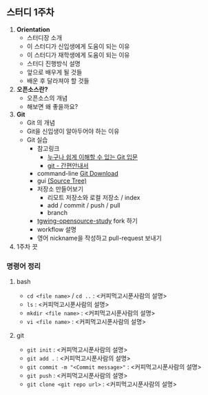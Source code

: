 ## 스터디 1주차

1. **Orientation**
    - 스터디장 소개
    - 이 스터디가 신입생에게 도움이 되는 이유
    - 이 스터디가 재학생에게 도움이 되는 이유
    - 스터디 진행방식 설명
    - 앞으로 배우게 될 것들
    - 배운 후 달라져야 할 것들
2. **오픈소스란?**
    - 오픈소스의 개념
    - 해보면 왜 좋을까요?
3. **Git**
    - Git 의 개념
    - Git을 신입생이 알아두어야 하는 이유
    - Git 실습
        - 참고링크
            - [누구나 쉽게 이해할 수 있는 Git 입문](http://backlogtool.com/git-guide/kr/)
            - [git - 간편안내서](http://rogerdudler.github.io/git-guide/index.ko.html)
        - command-line [Git Download](https://git-scm.com/downloads)
        - gui [(Source Tree)](https://www.sourcetreeapp.com/)
        - 저장소 만들어보기
            - 리모트 저장소와 로컬 저장소 / index
            - add / commit / push / pull
            - branch
        - [tgwing-opensource-study](https://github.com/sungjunyoung/tgwing-opensource-study) fork 하기
        - workflow 설명
        - 영어 nickname을 작성하고 pull-request 보내기
4. 1주차 끗



### 명령어 정리

1. bash
    - `cd <file name>` / `cd ..` : <커피먹고시푼사람의 설명>
    - `ls` : <커피먹고시푼사람의 설명>
    - `mkdir <file name>` : <커피먹고시푼사람의 설명>
    - `vi <file name>` : <커피먹고시푼사람의 설명>

2. git
    - `git init` : <커피먹고시푼사람의 설명>
    - `git add .` : <커피먹고시푼사람의 설명>
    - `git commit -m "<Commit message>"` : <커피먹고시푼사람의 설명>
    - `git push` : <커피먹고시푼사람의 설명>
    - `git clone <git repo url>` : <커피먹고시푼사람의 설명>
